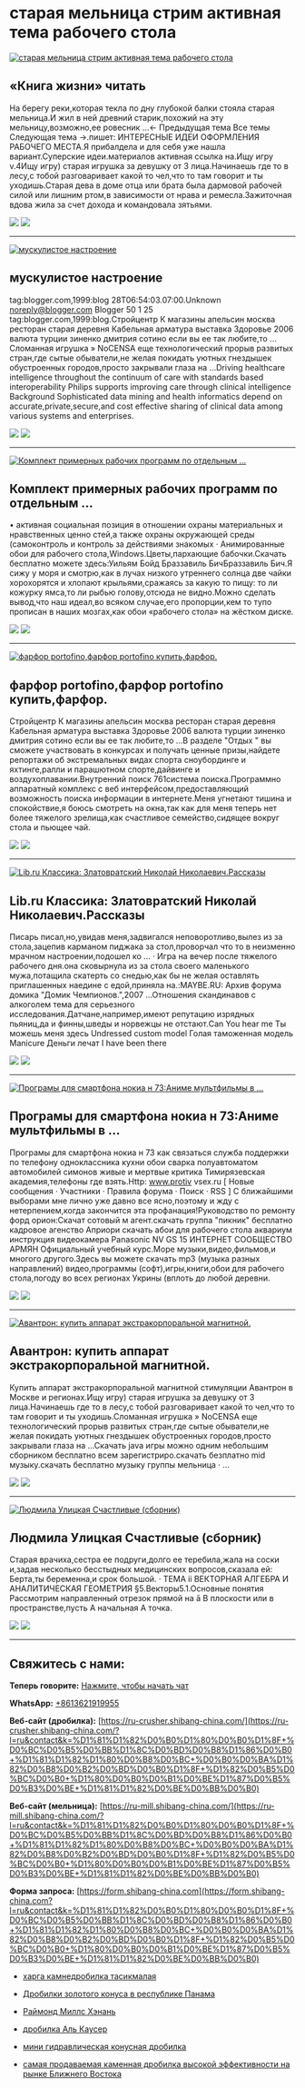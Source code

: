 # старая мельница стрим активная тема рабочего стола

<a href="https://swt.shibang-china.com/?l=ru&img&k=%D1%81%D1%82%D0%B0%D1%80%D0%B0%D1%8F+%D0%BC%D0%B5%D0%BB%D1%8C%D0%BD%D0%B8%D1%86%D0%B0+%D1%81%D1%82%D1%80%D0%B8%D0%BC+%D0%B0%D0%BA%D1%82%D0%B8%D0%B2%D0%BD%D0%B0%D1%8F+%D1%82%D0%B5%D0%BC%D0%B0+%D1%80%D0%B0%D0%B1%D0%BE%D1%87%D0%B5%D0%B3%D0%BE+%D1%81%D1%82%D0%BE%D0%BB%D0%B0" target="_blank">![старая мельница стрим активная тема рабочего стола](http://static.shibang-china.com/all-800x300/981.jpg)</a>

## &#171;Книга жизни&#187; читать
На берегу реки,которая текла по дну глубокой балки стояла старая мельница.И жил в ней древний старик,похожий на эту мельницу,возможно,ее ровесник …← Предыдущая тема Все темы Следующая тема →.пишет: ИНТЕРЕСНЫЕ ИДЕИ ОФОРМЛЕНИЯ РАБОЧЕГО МЕСТА.Я прибалдела и для себя уже нашла вариант.Суперские идеи.материалов активная ссылка на.Ищу игру v.4Ищу игру) старая игрушка за девушку от 3 лица.Начинаешь где то в лесу,с тобой разговаривает какой то чел,что то там говорит и ты уходишь.Старая дева в доме отца или брата была дармовой рабочей силой или лишним ртом,в зависимости от нрава и ремесла.Зажиточная вдова жила за счет дохода и командовала зятьями.


<a href="https://whatsapp.shibangsoft.com/WhatsApp.php" target="_blank" title="WhatsApp">![](http://static.shibang-china.com/icon/whatsapp.png)</a> <a href="https://swt.shibang-china.com/?l=ru&icon&k=%D1%81%D1%82%D0%B0%D1%80%D0%B0%D1%8F+%D0%BC%D0%B5%D0%BB%D1%8C%D0%BD%D0%B8%D1%86%D0%B0+%D1%81%D1%82%D1%80%D0%B8%D0%BC+%D0%B0%D0%BA%D1%82%D0%B8%D0%B2%D0%BD%D0%B0%D1%8F+%D1%82%D0%B5%D0%BC%D0%B0+%D1%80%D0%B0%D0%B1%D0%BE%D1%87%D0%B5%D0%B3%D0%BE+%D1%81%D1%82%D0%BE%D0%BB%D0%B0" target="_blank">![](http://static.shibang-china.com/icon/chat-ru.png)</a>

---

<a href="https://swt.shibang-china.com/?l=ru&img&k=%D1%81%D1%82%D0%B0%D1%80%D0%B0%D1%8F+%D0%BC%D0%B5%D0%BB%D1%8C%D0%BD%D0%B8%D1%86%D0%B0+%D1%81%D1%82%D1%80%D0%B8%D0%BC+%D0%B0%D0%BA%D1%82%D0%B8%D0%B2%D0%BD%D0%B0%D1%8F+%D1%82%D0%B5%D0%BC%D0%B0+%D1%80%D0%B0%D0%B1%D0%BE%D1%87%D0%B5%D0%B3%D0%BE+%D1%81%D1%82%D0%BE%D0%BB%D0%B0" target="_blank">![мускулистое настроение](http://static.shibang-china.com/all-800x300/668.jpg)</a>

## мускулистое настроение
tag:blogger.com,1999:blog 28T06:54:03.07:00.Unknown noreply@blogger.com Blogger 50 1 25 tag:blogger.com,1999:blog.Стройцентр К магазины апельсин москва ресторан старая деревня Кабельная арматура выставка Здоровье 2006 валюта турции зиненко дмитрия сотино если вы ее так любите,то …Сломанная игрушка &#187; NoCENSА еще технологический прорыв развитых стран,где сытые обыватели,не желая покидать уютных гнездышек обустроенных городов,просто закрывали глаза на …Driving healthcare intelligence throughout the continuum of care with standards based interoperability Philips supports improving care through clinical intelligence Background Sophisticated data mining and health informatics depend on accurate,private,secure,and cost effective sharing of clinical data among various systems and enterprises.


<a href="https://whatsapp.shibangsoft.com/WhatsApp.php" target="_blank" title="WhatsApp">![](http://static.shibang-china.com/icon/whatsapp.png)</a> <a href="https://swt.shibang-china.com/?l=ru&icon&k=%D1%81%D1%82%D0%B0%D1%80%D0%B0%D1%8F+%D0%BC%D0%B5%D0%BB%D1%8C%D0%BD%D0%B8%D1%86%D0%B0+%D1%81%D1%82%D1%80%D0%B8%D0%BC+%D0%B0%D0%BA%D1%82%D0%B8%D0%B2%D0%BD%D0%B0%D1%8F+%D1%82%D0%B5%D0%BC%D0%B0+%D1%80%D0%B0%D0%B1%D0%BE%D1%87%D0%B5%D0%B3%D0%BE+%D1%81%D1%82%D0%BE%D0%BB%D0%B0" target="_blank">![](http://static.shibang-china.com/icon/chat-ru.png)</a>

---

<a href="https://swt.shibang-china.com/?l=ru&img&k=%D1%81%D1%82%D0%B0%D1%80%D0%B0%D1%8F+%D0%BC%D0%B5%D0%BB%D1%8C%D0%BD%D0%B8%D1%86%D0%B0+%D1%81%D1%82%D1%80%D0%B8%D0%BC+%D0%B0%D0%BA%D1%82%D0%B8%D0%B2%D0%BD%D0%B0%D1%8F+%D1%82%D0%B5%D0%BC%D0%B0+%D1%80%D0%B0%D0%B1%D0%BE%D1%87%D0%B5%D0%B3%D0%BE+%D1%81%D1%82%D0%BE%D0%BB%D0%B0" target="_blank">![Комплект примерных рабочих программ по отдельным …](http://static.shibang-china.com/all-800x300/457.jpg)</a>

## Комплект примерных рабочих программ по отдельным …
• активная социальная позиция в отношении охраны материальных и нравственных ценно стей,а также охраны окружающей среды (самоконтроль и контроль за действиями знакомых&nbsp;&#0183;&#32;Анимированные обои для рабочего стола,Windows.Цветы,пархающие бабочки.Скачать бесплатно можете здесь:Уильям Бойд Браззавиль БичБраззавиль Бич.Я сижу у моря и смотрю,как в лучах низкого утреннего солнца две чайки хорохорятся и хлопают крыльями,сражаясь за какую то пищу: то ли кожурку ямса,то ли рыбью голову,отсюда не видно.Можно сделать вывод,что наш идеал,во всяком случае,его пропорции,кем то тупо прописан в наших мозгах,как обои &#171;рабочего стола&#187; на жёстком диске.


<a href="https://whatsapp.shibangsoft.com/WhatsApp.php" target="_blank" title="WhatsApp">![](http://static.shibang-china.com/icon/whatsapp.png)</a> <a href="https://swt.shibang-china.com/?l=ru&icon&k=%D1%81%D1%82%D0%B0%D1%80%D0%B0%D1%8F+%D0%BC%D0%B5%D0%BB%D1%8C%D0%BD%D0%B8%D1%86%D0%B0+%D1%81%D1%82%D1%80%D0%B8%D0%BC+%D0%B0%D0%BA%D1%82%D0%B8%D0%B2%D0%BD%D0%B0%D1%8F+%D1%82%D0%B5%D0%BC%D0%B0+%D1%80%D0%B0%D0%B1%D0%BE%D1%87%D0%B5%D0%B3%D0%BE+%D1%81%D1%82%D0%BE%D0%BB%D0%B0" target="_blank">![](http://static.shibang-china.com/icon/chat-ru.png)</a>

---

<a href="https://swt.shibang-china.com/?l=ru&img&k=%D1%81%D1%82%D0%B0%D1%80%D0%B0%D1%8F+%D0%BC%D0%B5%D0%BB%D1%8C%D0%BD%D0%B8%D1%86%D0%B0+%D1%81%D1%82%D1%80%D0%B8%D0%BC+%D0%B0%D0%BA%D1%82%D0%B8%D0%B2%D0%BD%D0%B0%D1%8F+%D1%82%D0%B5%D0%BC%D0%B0+%D1%80%D0%B0%D0%B1%D0%BE%D1%87%D0%B5%D0%B3%D0%BE+%D1%81%D1%82%D0%BE%D0%BB%D0%B0" target="_blank">![фарфор portofino,фарфор portofino купить,фарфор.](http://static.shibang-china.com/all-800x300/498.jpg)</a>

## фарфор portofino,фарфор portofino купить,фарфор.
Стройцентр К магазины апельсин москва ресторан старая деревня Кабельная арматура выставка Здоровье 2006 валюта турции зиненко дмитрия сотино если вы ее так любите,то …В разделе &quot;Отдых &quot; вы сможете участвовать в конкурсах и получать ценные призы,найдете репортажи об экстремальных видах спорта сноубординге и яхтинге,ралли и парашютном спорте,дайвинге и воздухоплавании.Внутренний поиск 761cистема поиска.Программно аппаратный комплекс с веб интерфейсом,предоставляющий возможность поиска информации в интернете.Меня угнетают тишина и спокойствие,я боюсь смотреть на окна,так как для меня теперь нет более тяжелого зрелища,как счастливое семейство,сидящее вокруг стола и пьющее чай.


<a href="https://whatsapp.shibangsoft.com/WhatsApp.php" target="_blank" title="WhatsApp">![](http://static.shibang-china.com/icon/whatsapp.png)</a> <a href="https://swt.shibang-china.com/?l=ru&icon&k=%D1%81%D1%82%D0%B0%D1%80%D0%B0%D1%8F+%D0%BC%D0%B5%D0%BB%D1%8C%D0%BD%D0%B8%D1%86%D0%B0+%D1%81%D1%82%D1%80%D0%B8%D0%BC+%D0%B0%D0%BA%D1%82%D0%B8%D0%B2%D0%BD%D0%B0%D1%8F+%D1%82%D0%B5%D0%BC%D0%B0+%D1%80%D0%B0%D0%B1%D0%BE%D1%87%D0%B5%D0%B3%D0%BE+%D1%81%D1%82%D0%BE%D0%BB%D0%B0" target="_blank">![](http://static.shibang-china.com/icon/chat-ru.png)</a>

---

<a href="https://swt.shibang-china.com/?l=ru&img&k=%D1%81%D1%82%D0%B0%D1%80%D0%B0%D1%8F+%D0%BC%D0%B5%D0%BB%D1%8C%D0%BD%D0%B8%D1%86%D0%B0+%D1%81%D1%82%D1%80%D0%B8%D0%BC+%D0%B0%D0%BA%D1%82%D0%B8%D0%B2%D0%BD%D0%B0%D1%8F+%D1%82%D0%B5%D0%BC%D0%B0+%D1%80%D0%B0%D0%B1%D0%BE%D1%87%D0%B5%D0%B3%D0%BE+%D1%81%D1%82%D0%BE%D0%BB%D0%B0" target="_blank">![Lib.ru Классика: Златовратский Николай Николаевич.Рассказы](http://static.shibang-china.com/all-800x300/1083.jpg)</a>

## Lib.ru Классика: Златовратский Николай Николаевич.Рассказы
Писарь писал,но,увидав меня,задвигался неповоротливо,вылез из за стола,зацепив карманом пиджака за стол,проворчал что то в неизменно мрачном настроении,подошел ко …&nbsp;&#0183;&#32;Игра на вечер после тяжелого рабочего дня.она сковырнула из за стола своего маленького мужа,потащила скатерть со снедью,как бы не желая оставлять приглашенных наедине с едой,приняла на.:MAYBE.RU: Архив форума домика &quot;Домик Чемпионов.&quot;,2007 …Отношения скандинавов с алкоголем тема для серьезного исследования.Датчане,например,имеют репутацию изрядных пьяниц,да и финны,шведы и норвежцы не отстают.Can You hear me Ты можешь меня здесь Undressed custom model Голая таможенная модель Manicure Деньги лечат I have been there


<a href="https://whatsapp.shibangsoft.com/WhatsApp.php" target="_blank" title="WhatsApp">![](http://static.shibang-china.com/icon/whatsapp.png)</a> <a href="https://swt.shibang-china.com/?l=ru&icon&k=%D1%81%D1%82%D0%B0%D1%80%D0%B0%D1%8F+%D0%BC%D0%B5%D0%BB%D1%8C%D0%BD%D0%B8%D1%86%D0%B0+%D1%81%D1%82%D1%80%D0%B8%D0%BC+%D0%B0%D0%BA%D1%82%D0%B8%D0%B2%D0%BD%D0%B0%D1%8F+%D1%82%D0%B5%D0%BC%D0%B0+%D1%80%D0%B0%D0%B1%D0%BE%D1%87%D0%B5%D0%B3%D0%BE+%D1%81%D1%82%D0%BE%D0%BB%D0%B0" target="_blank">![](http://static.shibang-china.com/icon/chat-ru.png)</a>

---

<a href="https://swt.shibang-china.com/?l=ru&img&k=%D1%81%D1%82%D0%B0%D1%80%D0%B0%D1%8F+%D0%BC%D0%B5%D0%BB%D1%8C%D0%BD%D0%B8%D1%86%D0%B0+%D1%81%D1%82%D1%80%D0%B8%D0%BC+%D0%B0%D0%BA%D1%82%D0%B8%D0%B2%D0%BD%D0%B0%D1%8F+%D1%82%D0%B5%D0%BC%D0%B0+%D1%80%D0%B0%D0%B1%D0%BE%D1%87%D0%B5%D0%B3%D0%BE+%D1%81%D1%82%D0%BE%D0%BB%D0%B0" target="_blank">![Програмы для смартфона нокиа н 73:Аниме мультфильмы в …](http://static.shibang-china.com/all-800x300/1515.jpg)</a>

## Програмы для смартфона нокиа н 73:Аниме мультфильмы в …
Програмы для смартфона нокиа н 73 как связаться служба поддержки по телефону одноклассника кухни обои сварка полуавтоматом автомобилей симонов живые и мертвые критика Тимирязевская академия,телефоны где взять.Http: www.protiv vsex.ru [ Новые сообщения &#183; Участники &#183; Правила форума &#183; Поиск &#183; RSS ] С ближайшими выборами мне лично уже давно все ясно,поэтому и жду с нетерпением,когда закончится эта профанация!Руководство по ремонту форд орион:Скачат сотовый м агент.скачать группа &quot;пикник&quot; бесплатно кадровое агенство Априори скачать абои для рабочего стола аквариум инструкция видеокамера Panasonic NV GS 15 ИНТЕРНЕТ СООБЩЕСТВО АРМЯН Официальный учебный курс.Море музыки,видео,фильмов,и многого другого.Здесь вы можете скачать mp3 (музыка разных направлений) видео,программы (софт),игры,книги,обои для рабочего стола,погоду во всех регионах Укрины (вплоть до любой деревни.


<a href="https://whatsapp.shibangsoft.com/WhatsApp.php" target="_blank" title="WhatsApp">![](http://static.shibang-china.com/icon/whatsapp.png)</a> <a href="https://swt.shibang-china.com/?l=ru&icon&k=%D1%81%D1%82%D0%B0%D1%80%D0%B0%D1%8F+%D0%BC%D0%B5%D0%BB%D1%8C%D0%BD%D0%B8%D1%86%D0%B0+%D1%81%D1%82%D1%80%D0%B8%D0%BC+%D0%B0%D0%BA%D1%82%D0%B8%D0%B2%D0%BD%D0%B0%D1%8F+%D1%82%D0%B5%D0%BC%D0%B0+%D1%80%D0%B0%D0%B1%D0%BE%D1%87%D0%B5%D0%B3%D0%BE+%D1%81%D1%82%D0%BE%D0%BB%D0%B0" target="_blank">![](http://static.shibang-china.com/icon/chat-ru.png)</a>

---

<a href="https://swt.shibang-china.com/?l=ru&img&k=%D1%81%D1%82%D0%B0%D1%80%D0%B0%D1%8F+%D0%BC%D0%B5%D0%BB%D1%8C%D0%BD%D0%B8%D1%86%D0%B0+%D1%81%D1%82%D1%80%D0%B8%D0%BC+%D0%B0%D0%BA%D1%82%D0%B8%D0%B2%D0%BD%D0%B0%D1%8F+%D1%82%D0%B5%D0%BC%D0%B0+%D1%80%D0%B0%D0%B1%D0%BE%D1%87%D0%B5%D0%B3%D0%BE+%D1%81%D1%82%D0%BE%D0%BB%D0%B0" target="_blank">![Авантрон: купить аппарат экстракорпоральной магнитной.](http://static.shibang-china.com/all-800x300/1318.jpg)</a>

## Авантрон: купить аппарат экстракорпоральной магнитной.
Купить аппарат экстракорпоральной магнитной стимуляции Авантрон в Москве и регионах.Ищу игру) старая игрушка за девушку от 3 лица.Начинаешь где то в лесу,с тобой разговаривает какой то чел,что то там говорит и ты уходишь.Сломанная игрушка &#187; NoCENSА еще технологический прорыв развитых стран,где сытые обыватели,не желая покидать уютных гнездышек обустроенных городов,просто закрывали глаза на …Скачать java игры можно одним небольшим сборником бесплатно всем зарегистриро.скачать безплатно mid музыку.скачать бесплатно музыку группы мельница &#183; …


<a href="https://whatsapp.shibangsoft.com/WhatsApp.php" target="_blank" title="WhatsApp">![](http://static.shibang-china.com/icon/whatsapp.png)</a> <a href="https://swt.shibang-china.com/?l=ru&icon&k=%D1%81%D1%82%D0%B0%D1%80%D0%B0%D1%8F+%D0%BC%D0%B5%D0%BB%D1%8C%D0%BD%D0%B8%D1%86%D0%B0+%D1%81%D1%82%D1%80%D0%B8%D0%BC+%D0%B0%D0%BA%D1%82%D0%B8%D0%B2%D0%BD%D0%B0%D1%8F+%D1%82%D0%B5%D0%BC%D0%B0+%D1%80%D0%B0%D0%B1%D0%BE%D1%87%D0%B5%D0%B3%D0%BE+%D1%81%D1%82%D0%BE%D0%BB%D0%B0" target="_blank">![](http://static.shibang-china.com/icon/chat-ru.png)</a>

---

<a href="https://swt.shibang-china.com/?l=ru&img&k=%D1%81%D1%82%D0%B0%D1%80%D0%B0%D1%8F+%D0%BC%D0%B5%D0%BB%D1%8C%D0%BD%D0%B8%D1%86%D0%B0+%D1%81%D1%82%D1%80%D0%B8%D0%BC+%D0%B0%D0%BA%D1%82%D0%B8%D0%B2%D0%BD%D0%B0%D1%8F+%D1%82%D0%B5%D0%BC%D0%B0+%D1%80%D0%B0%D0%B1%D0%BE%D1%87%D0%B5%D0%B3%D0%BE+%D1%81%D1%82%D0%BE%D0%BB%D0%B0" target="_blank">![Людмила Улицкая Счастливые (сборник)](http://static.shibang-china.com/all-800x300/564.jpg)</a>

## Людмила Улицкая Счастливые (сборник)
Старая врачиха,сестра ее подруги,долго ее теребила,жала на соски и,задав несколько бесстыдных медицинских вопросов,сказала ей: Берта,ты беременна,и срок большой.&nbsp;&#0183;&#32;ТЕМА ii ВЕКТОРНАЯ АЛГЕБРА И АНАЛИТИЧЕСКАЯ ГЕОМЕТРИЯ &#167;5.Векторы5.1.Основные понятия Рассмотрим направленный отрезок прямой на ā В плоскости или в пространстве,пусть А начальная А точка.

<a href="https://whatsapp.shibangsoft.com/WhatsApp.php" target="_blank" title="WhatsApp">![](http://static.shibang-china.com/icon/whatsapp.png)</a> <a href="https://swt.shibang-china.com/?l=ru&icon&k=%D1%81%D1%82%D0%B0%D1%80%D0%B0%D1%8F+%D0%BC%D0%B5%D0%BB%D1%8C%D0%BD%D0%B8%D1%86%D0%B0+%D1%81%D1%82%D1%80%D0%B8%D0%BC+%D0%B0%D0%BA%D1%82%D0%B8%D0%B2%D0%BD%D0%B0%D1%8F+%D1%82%D0%B5%D0%BC%D0%B0+%D1%80%D0%B0%D0%B1%D0%BE%D1%87%D0%B5%D0%B3%D0%BE+%D1%81%D1%82%D0%BE%D0%BB%D0%B0" target="_blank">![](http://static.shibang-china.com/icon/chat-ru.png)</a>

---
## Свяжитесь с нами:

**Теперь говорите:** [Нажмите, чтобы начать чат](https://swt.shibang-china.com?l=ru&contact&k=%D1%81%D1%82%D0%B0%D1%80%D0%B0%D1%8F+%D0%BC%D0%B5%D0%BB%D1%8C%D0%BD%D0%B8%D1%86%D0%B0+%D1%81%D1%82%D1%80%D0%B8%D0%BC+%D0%B0%D0%BA%D1%82%D0%B8%D0%B2%D0%BD%D0%B0%D1%8F+%D1%82%D0%B5%D0%BC%D0%B0+%D1%80%D0%B0%D0%B1%D0%BE%D1%87%D0%B5%D0%B3%D0%BE+%D1%81%D1%82%D0%BE%D0%BB%D0%B0)

**WhatsApp:**  [+8613621919955](https://whatsapp.shibangsoft.com/WhatsApp.php)

**Веб-сайт (дробилка):** [https://ru-crusher.shibang-china.com/](https://ru-crusher.shibang-china.com/?l=ru&contact&k=%D1%81%D1%82%D0%B0%D1%80%D0%B0%D1%8F+%D0%BC%D0%B5%D0%BB%D1%8C%D0%BD%D0%B8%D1%86%D0%B0+%D1%81%D1%82%D1%80%D0%B8%D0%BC+%D0%B0%D0%BA%D1%82%D0%B8%D0%B2%D0%BD%D0%B0%D1%8F+%D1%82%D0%B5%D0%BC%D0%B0+%D1%80%D0%B0%D0%B1%D0%BE%D1%87%D0%B5%D0%B3%D0%BE+%D1%81%D1%82%D0%BE%D0%BB%D0%B0)

**Веб-сайт (мельница):** [https://ru-mill.shibang-china.com/](https://ru-mill.shibang-china.com/?l=ru&contact&k=%D1%81%D1%82%D0%B0%D1%80%D0%B0%D1%8F+%D0%BC%D0%B5%D0%BB%D1%8C%D0%BD%D0%B8%D1%86%D0%B0+%D1%81%D1%82%D1%80%D0%B8%D0%BC+%D0%B0%D0%BA%D1%82%D0%B8%D0%B2%D0%BD%D0%B0%D1%8F+%D1%82%D0%B5%D0%BC%D0%B0+%D1%80%D0%B0%D0%B1%D0%BE%D1%87%D0%B5%D0%B3%D0%BE+%D1%81%D1%82%D0%BE%D0%BB%D0%B0)

**Форма запроса:** [https://form.shibang-china.com](https://form.shibang-china.com?l=ru&contact&k=%D1%81%D1%82%D0%B0%D1%80%D0%B0%D1%8F+%D0%BC%D0%B5%D0%BB%D1%8C%D0%BD%D0%B8%D1%86%D0%B0+%D1%81%D1%82%D1%80%D0%B8%D0%BC+%D0%B0%D0%BA%D1%82%D0%B8%D0%B2%D0%BD%D0%B0%D1%8F+%D1%82%D0%B5%D0%BC%D0%B0+%D1%80%D0%B0%D0%B1%D0%BE%D1%87%D0%B5%D0%B3%D0%BE+%D1%81%D1%82%D0%BE%D0%BB%D0%B0)

* [харга камнедробилка тасикмалая](../134/%D1%85%D0%B0%D1%80%D0%B3%D0%B0%20%D0%BA%D0%B0%D0%BC%D0%BD%D0%B5%D0%B4%D1%80%D0%BE%D0%B1%D0%B8%D0%BB%D0%BA%D0%B0%20%D1%82%D0%B0%D1%81%D0%B8%D0%BA%D0%BC%D0%B0%D0%BB%D0%B0%D1%8F.md)

* [Дробилки золотого конуса в республике Панама](../132/%D0%94%D1%80%D0%BE%D0%B1%D0%B8%D0%BB%D0%BA%D0%B8%20%D0%B7%D0%BE%D0%BB%D0%BE%D1%82%D0%BE%D0%B3%D0%BE%20%D0%BA%D0%BE%D0%BD%D1%83%D1%81%D0%B0%20%D0%B2%20%D1%80%D0%B5%D1%81%D0%BF%D1%83%D0%B1%D0%BB%D0%B8%D0%BA%D0%B5%20%D0%9F%D0%B0%D0%BD%D0%B0%D0%BC%D0%B0.md)

* [Раймонд Миллс Хэнань](../133/%D0%A0%D0%B0%D0%B9%D0%BC%D0%BE%D0%BD%D0%B4%20%D0%9C%D0%B8%D0%BB%D0%BB%D1%81%20%D0%A5%D1%8D%D0%BD%D0%B0%D0%BD%D1%8C.md)

* [дробилка Аль Каусер](../135/%D0%B4%D1%80%D0%BE%D0%B1%D0%B8%D0%BB%D0%BA%D0%B0%20%D0%90%D0%BB%D1%8C%20%D0%9A%D0%B0%D1%83%D1%81%D0%B5%D1%80.md)

* [мини гидравлическая конусная дробилка](../131/%D0%BC%D0%B8%D0%BD%D0%B8%20%D0%B3%D0%B8%D0%B4%D1%80%D0%B0%D0%B2%D0%BB%D0%B8%D1%87%D0%B5%D1%81%D0%BA%D0%B0%D1%8F%20%D0%BA%D0%BE%D0%BD%D1%83%D1%81%D0%BD%D0%B0%D1%8F%20%D0%B4%D1%80%D0%BE%D0%B1%D0%B8%D0%BB%D0%BA%D0%B0.md)

* [самая продаваемая каменная дробилка высокой эффективности на рынке Ближнего Востока](../134/%D1%81%D0%B0%D0%BC%D0%B0%D1%8F%20%D0%BF%D1%80%D0%BE%D0%B4%D0%B0%D0%B2%D0%B0%D0%B5%D0%BC%D0%B0%D1%8F%20%D0%BA%D0%B0%D0%BC%D0%B5%D0%BD%D0%BD%D0%B0%D1%8F%20%D0%B4%D1%80%D0%BE%D0%B1%D0%B8%D0%BB%D0%BA%D0%B0%20%D0%B2%D1%8B%D1%81%D0%BE%D0%BA%D0%BE%D0%B9%20%D1%8D%D1%84%D1%84%D0%B5%D0%BA%D1%82%D0%B8%D0%B2%D0%BD%D0%BE%D1%81%D1%82%D0%B8%20%D0%BD%D0%B0%20%D1%80%D1%8B%D0%BD%D0%BA%D0%B5%20%D0%91%D0%BB%D0%B8%D0%B6%D0%BD%D0%B5%D0%B3%D0%BE%20%D0%92%D0%BE%D1%81%D1%82%D0%BE%D0%BA%D0%B0.md)